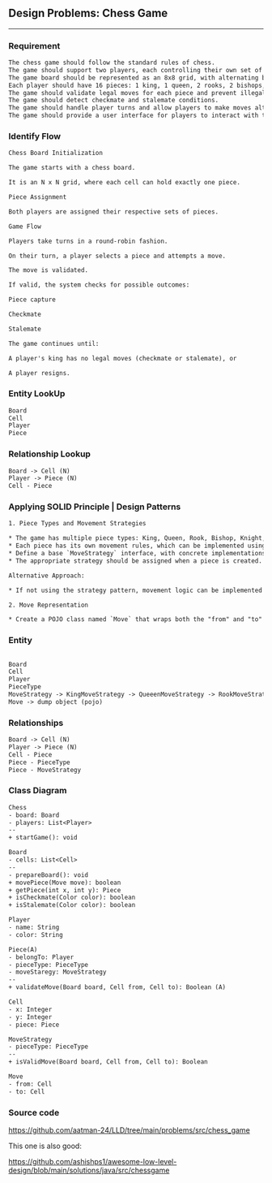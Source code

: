 ## Design Problems: Chess Game

---

### Requirement

```tex
The chess game should follow the standard rules of chess.
The game should support two players, each controlling their own set of pieces.
The game board should be represented as an 8x8 grid, with alternating black and white squares.
Each player should have 16 pieces: 1 king, 1 queen, 2 rooks, 2 bishops, 2 knights, and 8 pawns.
The game should validate legal moves for each piece and prevent illegal moves.
The game should detect checkmate and stalemate conditions.
The game should handle player turns and allow players to make moves alternately.
The game should provide a user interface for players to interact with the game.
```

### Identify Flow

```tex
Chess Board Initialization

The game starts with a chess board.

It is an N x N grid, where each cell can hold exactly one piece.

Piece Assignment

Both players are assigned their respective sets of pieces.

Game Flow

Players take turns in a round-robin fashion.

On their turn, a player selects a piece and attempts a move.

The move is validated.

If valid, the system checks for possible outcomes:

Piece capture

Checkmate

Stalemate

The game continues until:

A player's king has no legal moves (checkmate or stalemate), or

A player resigns.
```

### Entity LookUp

```tex
Board
Cell
Player
Piece
```

### Relationship Lookup

```tex
Board -> Cell (N)
Player -> Piece (N)
Cell - Piece
```



### Applying SOLID Principle | Design Patterns

```tex
1. Piece Types and Movement Strategies

* The game has multiple piece types: King, Queen, Rook, Bishop, Knight, and Pawn.
* Each piece has its own movement rules, which can be implemented using the Strategy Design Pattern.
* Define a base `MoveStrategy` interface, with concrete implementations like `KingMoveStrategy`, `QueenMoveStrategy`, `RookMoveStrategy`, `BishopMoveStrategy`, `KnightMoveStrategy`, and `PawnMoveStrategy`.
* The appropriate strategy should be assigned when a piece is created.

Alternative Approach:

* If not using the strategy pattern, movement logic can be implemented by overriding a method such as `isValidMove()` in each piece class.

2. Move Representation

* Create a POJO class named `Move` that wraps both the "from" and "to" positions of a move.

```

### Entity

```tex

Board
Cell
Player
PieceType
MoveStrategy -> KingMoveStrategy -> QueeenMoveStrategy -> RookMoveStrategy -> BishopMoveStrategy -> KnightMoveStrategy -> PawnMoveStrategy
Move -> dump object (pojo)
```



### Relationships



```tex
Board -> Cell (N)
Player -> Piece (N)
Cell - Piece
Piece - PieceType
Piece - MoveStrategy
```



### Class Diagram

```tex
Chess
- board: Board
- players: List<Player>
--
+ startGame(): void

Board
- cells: List<Cell>
-- 
- prepareBoard(): void
+ movePiece(Move move): boolean
+ getPiece(int x, int y): Piece
+ isCheckmate(Color color): boolean
+ isStalemate(Color color): boolean

Player
- name: String
- color: String

Piece(A)
- belongTo: Player
- pieceType: PieceType
- moveStaregy: MoveStrategy
--
+ validateMove(Board board, Cell from, Cell to): Boolean (A)

Cell
- x: Integer
- y: Integer
- piece: Piece

MoveStrategy
- pieceType: PieceType
--
+ isValidMove(Board board, Cell from, Cell to): Boolean

Move
- from: Cell
- to: Cell
```



### Source code

https://github.com/aatman-24/LLD/tree/main/problems/src/chess_game



This one is also good:



https://github.com/ashishps1/awesome-low-level-design/blob/main/solutions/java/src/chessgame


